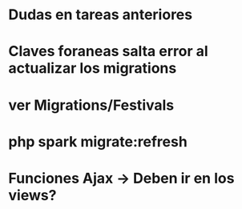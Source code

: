 # Dudas en tareas anteriores


# Claves foraneas salta error al actualizar los migrations
# ver Migrations/Festivals
# php spark migrate:refresh



# Funciones Ajax -> Deben ir en los views?
